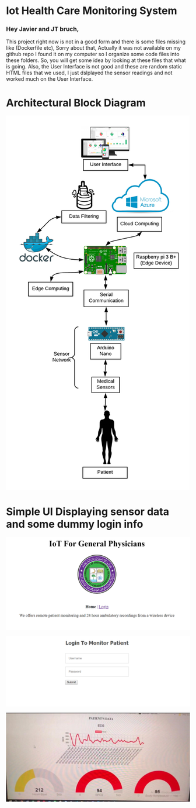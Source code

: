 # Iot Health Care Monitoring System

### Hey Javier and JT bruch,

This project right now is not in a good form and there is some files missing like (Dockerfile etc), Sorry about that, Actually it was not available on my github repo I found it on my computer so I organize some code files into these folders. So, you will get some idea by looking at these files that what is going. 
Also, the User Interface is not good and these are random static HTML files that we used, I just dslplayed the sensor readings and not worked much on the User Interface.

# Architectural Block Diagram
![Alt Text](/block-diagram.png)

# Simple UI Displaying sensor data and some dummy login info
![Alt Text](/simple-ui.png)

![Alt Text](/login.png)

![Alt Text](/sensor-readings.jpg
)

